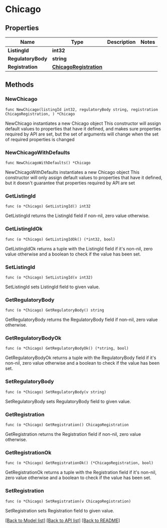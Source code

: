 # Chicago

## Properties

Name | Type | Description | Notes
------------ | ------------- | ------------- | -------------
**ListingId** | **int32** |  | 
**RegulatoryBody** | **string** |  | 
**Registration** | [**ChicagoRegistration**](ChicagoRegistration.md) |  | 

## Methods

### NewChicago

`func NewChicago(listingId int32, regulatoryBody string, registration ChicagoRegistration, ) *Chicago`

NewChicago instantiates a new Chicago object
This constructor will assign default values to properties that have it defined,
and makes sure properties required by API are set, but the set of arguments
will change when the set of required properties is changed

### NewChicagoWithDefaults

`func NewChicagoWithDefaults() *Chicago`

NewChicagoWithDefaults instantiates a new Chicago object
This constructor will only assign default values to properties that have it defined,
but it doesn't guarantee that properties required by API are set

### GetListingId

`func (o *Chicago) GetListingId() int32`

GetListingId returns the ListingId field if non-nil, zero value otherwise.

### GetListingIdOk

`func (o *Chicago) GetListingIdOk() (*int32, bool)`

GetListingIdOk returns a tuple with the ListingId field if it's non-nil, zero value otherwise
and a boolean to check if the value has been set.

### SetListingId

`func (o *Chicago) SetListingId(v int32)`

SetListingId sets ListingId field to given value.


### GetRegulatoryBody

`func (o *Chicago) GetRegulatoryBody() string`

GetRegulatoryBody returns the RegulatoryBody field if non-nil, zero value otherwise.

### GetRegulatoryBodyOk

`func (o *Chicago) GetRegulatoryBodyOk() (*string, bool)`

GetRegulatoryBodyOk returns a tuple with the RegulatoryBody field if it's non-nil, zero value otherwise
and a boolean to check if the value has been set.

### SetRegulatoryBody

`func (o *Chicago) SetRegulatoryBody(v string)`

SetRegulatoryBody sets RegulatoryBody field to given value.


### GetRegistration

`func (o *Chicago) GetRegistration() ChicagoRegistration`

GetRegistration returns the Registration field if non-nil, zero value otherwise.

### GetRegistrationOk

`func (o *Chicago) GetRegistrationOk() (*ChicagoRegistration, bool)`

GetRegistrationOk returns a tuple with the Registration field if it's non-nil, zero value otherwise
and a boolean to check if the value has been set.

### SetRegistration

`func (o *Chicago) SetRegistration(v ChicagoRegistration)`

SetRegistration sets Registration field to given value.



[[Back to Model list]](../README.md#documentation-for-models) [[Back to API list]](../README.md#documentation-for-api-endpoints) [[Back to README]](../README.md)


